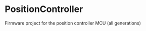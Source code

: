PositionController
==================

Firmware project for the position controller MCU (all generations)
